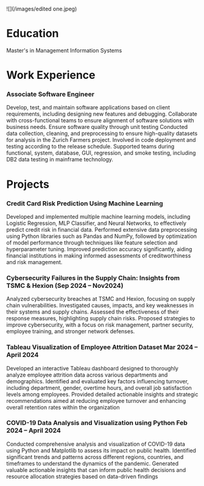 ![](/images/edited one.jpeg)
# Education
Master's in Management Information Systems

# Work Experience
### Associate Software Engineer
Develop, test, and maintain software applications based on client requirements, including designing new features 
and debugging.
Collaborate with cross-functional teams to ensure alignment of software solutions with business needs.
Ensure software quality through unit testing
Conducted data collection, cleaning, and preprocessing to ensure high-quality datasets for analysis in the Zurich 
Farmers project.
Involved in code deployment and testing according to the release schedule. Supported teams during functional, 
system, database, GUI, regression, and smoke testing, including DB2 data testing in mainframe technology.


# Projects
### Credit Card Risk Prediction Using Machine Learning
Developed and implemented multiple machine learning models, including Logistic Regression, MLP Classifier, 
and Neural Networks, to effectively predict credit risk in financial data.
Performed extensive data preprocessing using Python libraries such as Pandas and NumPy, followed by 
optimization of model performance through techniques like feature selection and hyperparameter tuning.
Improved prediction accuracy significantly, aiding financial institutions in making informed assessments of 
creditworthiness and risk management.
### Cybersecurity Failures in the Supply Chain: Insights from TSMC & Hexion (Sep 2024 – Nov2024)
Analyzed cybersecurity breaches at TSMC and Hexion, focusing on supply chain vulnerabilities.
Investigated causes, impacts, and key weaknesses in their systems and supply chains.
Assessed the effectiveness of their response measures, highlighting supply chain risks.
Proposed strategies to improve cybersecurity, with a focus on risk management, partner security, employee 
training, and stronger network defenses.
### Tableau Visualization of Employee Attrition Dataset Mar 2024 – April 2024
Developed an interactive Tableau dashboard designed to thoroughly analyze employee attrition data across 
various departments and demographics.
Identified and evaluated key factors influencing turnover, including department, gender, overtime hours, and 
overall job satisfaction levels among employees.
Provided detailed actionable insights and strategic recommendations aimed at reducing employee turnover and 
enhancing overall retention rates within the organization
### COVID-19 Data Analysis and Visualization using Python Feb 2024 – April 2024 
Conducted comprehensive analysis and visualization of COVID-19 data using Python and Matplotlib to assess its 
impact on public health.
Identified significant trends and patterns across different regions, countries, and timeframes to understand the 
dynamics of the pandemic.
Generated valuable actionable insights that can inform public health decisions and resource allocation strategies 
based on data-driven findings
